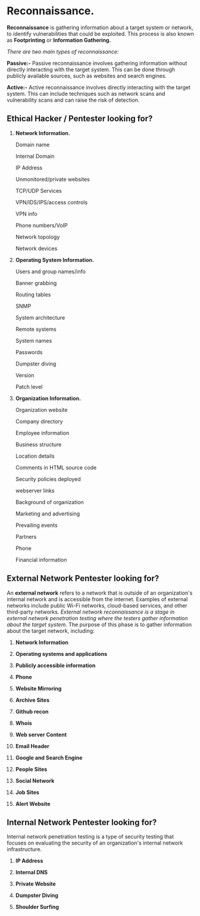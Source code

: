 # Reconnaissance.

**Reconnaissance** is gathering information about a target system or network, to identify vulnerabilities that could be exploited. This process is also known as **Footprinting** or **Information Gathering.**

*There are two main types of reconnaissance:*

**Passive:-** Passive reconnaissance involves gathering information without directly interacting with the target system. This can be done through publicly available sources, such as websites and search engines.

**Active:-** Active reconnaissance involves directly interacting with the target system. This can include techniques such as network scans and vulnerability scans and can raise the risk of detection.

## Ethical Hacker / Pentester looking for?

1.  **Network Information.**

    Domain name

    Internal Domain
    
    IP Address
    
    Unmonitored/private websites
    
    TCP/UDP Services
    
    VPN/IDS/IPS/access controls
    
    VPN info
    
    Phone numbers/VoIP
    
    Network topology
    
    Network devices

2.  **Operating System Information.**

    Users and group names/info

    Banner grabbing
    
    Routing tables
    
    SNMP
    
    System architecture
    
    Remote systems
    
    System names
    
    Passwords
    
    Dumpster diving
    
    Version
    
    Patch level

3.  **Organization Information.**

    Organization website
    
    Company directory

    Employee information
    
    Business structure
    
    Location details
    
    Comments in HTML source code
    
    Security policies deployed
    
    webserver links
    
    Background of organization
    
    Marketing and advertising
    
    Prevailing events
    
    Partners
    
    Phone
    
    Financial information

## External Network Pentester looking for?

An **external network** refers to a network that is outside of an organization's internal network and is accessible from the internet. Examples of external networks include public Wi-Fi networks, cloud-based services, and other third-party networks. *External network reconnaissance is a stage in external network penetration testing where the testers gather information about the target system.* The purpose of this phase is to gather information about the target network, including:

1.  **Network Information**

2.  **Operating systems and applications**

3.  **Publicly accessible information**

4.  **Phone**

5.  **Website Mirroring**

6.  **Archive Sites**

7.  **Github recon**

8.  **Whois**

9.  **Web server Content**

10. **Email Header**

11. **Google and Search Engine**

12. **People Sites**

13. **Social Network**

14. **Job Sites**

15. **Alert Website**

## Internal Network Pentester looking for?

Internal network penetration testing is a type of security testing that focuses on evaluating the security of an organization's internal network infrastructure.

1.  **IP Address**

2.  **Internal DNS**

3.  **Private Website**

4.  **Dumpster Diving**

5.  **Shoulder Surfing**
